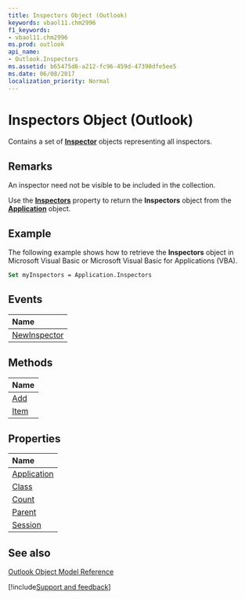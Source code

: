 ```yaml
---
title: Inspectors Object (Outlook)
keywords: vbaol11.chm2996
f1_keywords:
- vbaol11.chm2996
ms.prod: outlook
api_name:
- Outlook.Inspectors
ms.assetid: b65475d6-a212-fc96-459d-47390dfe5ee5
ms.date: 06/08/2017
localization_priority: Normal
---
```



# Inspectors Object (Outlook)

Contains a set of  **[Inspector](Outlook.Inspector.md)** objects representing all inspectors.


## Remarks

 An inspector need not be visible to be included in the collection.

Use the  **[Inspectors](Outlook.Application.Inspectors.md)** property to return the **Inspectors** object from the **[Application](Outlook.Application.md)** object.


## Example

The following example shows how to retrieve the  **Inspectors** object in Microsoft Visual Basic or Microsoft Visual Basic for Applications (VBA).


```vb
Set myInspectors = Application.Inspectors
```


## Events



|Name|
|:-----|
|[NewInspector](Outlook.Inspectors.NewInspector.md)|

## Methods



|Name|
|:-----|
|[Add](Outlook.Inspectors.Add.md)|
|[Item](Outlook.Inspectors.Item.md)|

## Properties



|Name|
|:-----|
|[Application](Outlook.Inspectors.Application.md)|
|[Class](Outlook.Inspectors.Class.md)|
|[Count](Outlook.Inspectors.Count.md)|
|[Parent](Outlook.Inspectors.Parent.md)|
|[Session](Outlook.Inspectors.Session.md)|

## See also


[Outlook Object Model Reference](./overview/Outlook/object-model.md)

[!include[Support and feedback](~/includes/feedback-boilerplate.md)]